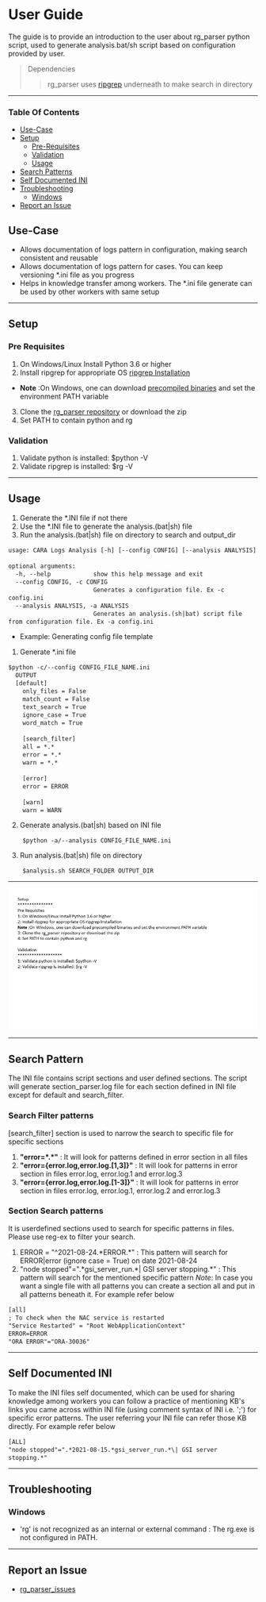 # User Guide  
The guide is to provide an introduction to the user about rg_parser python script, used to generate analysis.bat/sh script based on configuration provided by user.  

> Dependencies  
>> rg_parser uses [ripgrep](https://github.com/BurntSushi/ripgrep/blob/master/GUIDE.md "The fastest search") underneath to make search in directory
---  

### Table Of Contents
 * [Use-Case](#use-case)
 * [Setup](#setup)
    * [Pre-Requisites](#pre-requisites)
    * [Validation](#validation)
    * [Usage](#usage)
* [Search Patterns](#search-patterns)
* [Self Documented INI](#self-documented-ini)
 * [Troubleshooting](#troubleshooting)
    * [Windows](#windows)
 * [Report an Issue](#report-an-issue)

## Use-Case
- Allows documentation of logs pattern in configuration, making search consistent and reusable
- Allows documentation of logs pattern for cases. You can keep versioning *.ini file as you progress
- Helps in knowledge transfer among workers. The *.ini file generate can be used by other workers with same setup

---  
## Setup
 ### Pre Requisites
 1. On Windows/Linux Install Python 3.6 or higher
 2. Install ripgrep for appropriate OS [ripgrep Installation](https://github.com/BurntSushi/ripgrep#installation)
  - **Note** :On Windows, one can download [precompiled binaries](https://github.com/BurntSushi/ripgrep/releases/tag/13.0.0) and set the environment PATH variable 
 3. Clone the [rg_parser repository](https://github.com/sjainproductivity/rg_parser.git) or download the zip
 4. Set PATH to contain python and rg
  
 ### Validation
 1. Validate python is installed: 
    $python -V
 2. Validate ripgrep is installed:
    $rg -V
      
---  
## Usage
1. Generate the *.INI file if not there
2. Use the *.INI file to generate the analysis.(bat|sh) file
3. Run the analysis.(bat|sh) file on directory to search and output_dir


```
usage: CARA Logs Analysis [-h] [--config CONFIG] [--analysis ANALYSIS]

optional arguments:
  -h, --help            show this help message and exit
  --config CONFIG, -c CONFIG
                        Generates a configuration file. Ex -c config.ini
  --analysis ANALYSIS, -a ANALYSIS
                        Generates an analysis.(sh|bat) script file from configuration file. Ex -a config.ini
```
- Example: Generating config file template
1. Generate *.ini file
      
```
$python -c/--config CONFIG_FILE_NAME.ini
  OUTPUT
  [default]
    only_files = False
    match_count = False
    text_search = True
    ignore_case = True
    word_match = True

    [search_filter]
    all = *.*
    error = *.*
    warn = *.*

    [error]
    error = ERROR

    [warn]
    warn = WARN
```
 2. Generate analysis.(bat|sh) based on INI file
```
    $python -a/--analysis CONFIG_FILE_NAME.ini
```
3. Run analysis.(bat|sh) file on directory
```
    $analysis.sh SEARCH_FOLDER OUTPUT_DIR
```
---  
![Setup and Usage of rg_parser](rg_parser.gif)

---  
## Search Pattern
The INI file contains script sections and user defined sections. The script will generate section_parser.log file for each section defined in INI file except for default and search_filter.

 ### Search Filter patterns
 [search_filter] section is used to narrow the search to specific file for specific sections
 1. __"error=\*.\*"__ : It will look for patterns defined in error section in all files
 2. __"error={error.log,error.log\.[1,3]}"__ : It will look for patterns in error section in files error.log, error.log.1 and error.log.3
 3. __"error={error.log,error.log\.[1-3]}"__ : It will look for patterns in error section in files error.log, error.log.1, error.log.2 and error.log.3

 ### Section Search patterns
 It is userdefined sections used to search for specific patterns in files. Please use reg-ex to filter your search.
 1. ERROR = "^2021-08-24.\*ERROR.\*" : This pattern will search for ERROR|error (ignore case = True) on date 2021-08-24
 2. "node stopped"=".*gsi_server_run.\*\| GSI server stopping.\*" : This pattern will search for the mentioned specific pattern
 _Note_: In case you want a single file with all patterns you can create a section all and put in all patterns beneath it. For example refer below
  ```
  [all]
  ; To check when the NAC service is restarted
  "Service Restarted" = "Root WebApplicationContext"
  ERROR=ERROR
  "ORA ERROR"="ORA-30036"
  ```  
---  
## Self Documented INI
To make the INI files self documented, which can be used for sharing knowledge among workers you can follow a practice of mentioning KB's links you came across within INI file (using comment syntax of INI i.e. ';') for specific error patterns. The user referring your INI file can refer those KB directly. For example refer below
```
[ALL]
"node stopped"=".*2021-08-15.*gsi_server_run.*\| GSI server stopping.*"
```
---  
## Troubleshooting

 ### Windows
 - 'rg' is not recognized as an internal or external command : The rg.exe is not configured in PATH.
---  
## Report an Issue
- [rg_parser_issues](https://github.com/sjainproductivity/rg_parser/issues)
